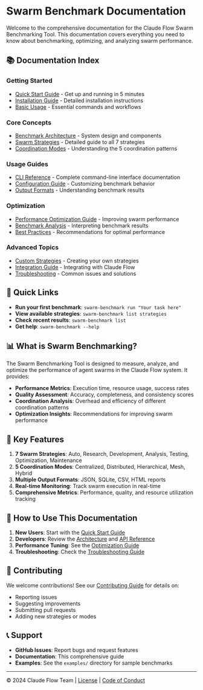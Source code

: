 # Swarm Benchmark Documentation

Welcome to the comprehensive documentation for the Claude Flow Swarm Benchmarking Tool. This documentation covers everything you need to know about benchmarking, optimizing, and analyzing swarm performance.

## 📚 Documentation Index

### Getting Started

- [Quick Start Guide](quick-start.md) - Get up and running in 5 minutes
- [Installation Guide](installation.md) - Detailed installation instructions
- [Basic Usage](basic-usage.md) - Essential commands and workflows

### Core Concepts

- [Benchmark Architecture](architecture.md) - System design and components
- [Swarm Strategies](strategies.md) - Detailed guide to all 7 strategies
- [Coordination Modes](coordination-modes.md) - Understanding the 5 coordination patterns

### Usage Guides

- [CLI Reference](cli-reference.md) - Complete command-line interface documentation
- [Configuration Guide](configuration.md) - Customizing benchmark behavior
- [Output Formats](output-formats.md) - Understanding benchmark results

### Optimization

- [Performance Optimization Guide](optimization-guide.md) - Improving swarm performance
- [Benchmark Analysis](analysis.md) - Interpreting benchmark results
- [Best Practices](best-practices.md) - Recommendations for optimal performance

### Advanced Topics

- [Custom Strategies](custom-strategies.md) - Creating your own strategies
- [Integration Guide](integration.md) - Integrating with Claude Flow
- [Troubleshooting](troubleshooting.md) - Common issues and solutions

## 🚀 Quick Links

- **Run your first benchmark**: `swarm-benchmark run "Your task here"`
- **View available strategies**: `swarm-benchmark list strategies`
- **Check recent results**: `swarm-benchmark list`
- **Get help**: `swarm-benchmark --help`

## 📊 What is Swarm Benchmarking?

The Swarm Benchmarking Tool is designed to measure, analyze, and optimize the performance of agent swarms in the Claude Flow system. It provides:

- **Performance Metrics**: Execution time, resource usage, success rates
- **Quality Assessment**: Accuracy, completeness, and consistency scores
- **Coordination Analysis**: Overhead and efficiency of different coordination patterns
- **Optimization Insights**: Recommendations for improving swarm performance

## 🎯 Key Features

1. **7 Swarm Strategies**: Auto, Research, Development, Analysis, Testing, Optimization, Maintenance
2. **5 Coordination Modes**: Centralized, Distributed, Hierarchical, Mesh, Hybrid
3. **Multiple Output Formats**: JSON, SQLite, CSV, HTML reports
4. **Real-time Monitoring**: Track swarm execution in real-time
5. **Comprehensive Metrics**: Performance, quality, and resource utilization tracking

## 📖 How to Use This Documentation

1. **New Users**: Start with the [Quick Start Guide](quick-start.md)
2. **Developers**: Review the [Architecture](architecture.md) and [API Reference](api-reference.md)
3. **Performance Tuning**: See the [Optimization Guide](optimization-guide.md)
4. **Troubleshooting**: Check the [Troubleshooting Guide](troubleshooting.md)

## 🤝 Contributing

We welcome contributions! See our [Contributing Guide](contributing.md) for details on:

- Reporting issues
- Suggesting improvements
- Submitting pull requests
- Adding new strategies or modes

## 📞 Support

- **GitHub Issues**: Report bugs and request features
- **Documentation**: This comprehensive guide
- **Examples**: See the `examples/` directory for sample benchmarks

---

© 2024 Claude Flow Team | [License](../LICENSE) | [Code of Conduct](code-of-conduct.md)
